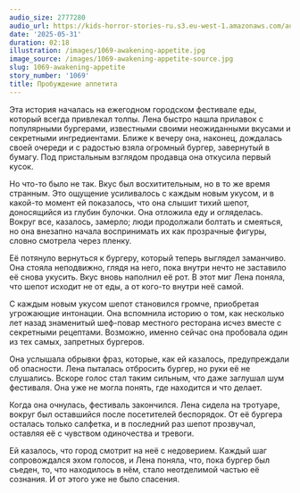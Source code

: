 ```yaml
---
audio_size: 2777280
audio_url: https://kids-horror-stories-ru.s3.eu-west-1.amazonaws.com/audio/1069-awakening-appetite.mp3
date: '2025-05-31'
duration: 02:18
illustration: /images/1069-awakening-appetite.jpg
image_source: /images/1069-awakening-appetite-source.jpg
slug: 1069-awakening-appetite
story_number: '1069'
title: Пробуждение аппетита
---
```


Эта история началась на ежегодном городском фестивале еды, который всегда привлекал толпы. Лена быстро нашла прилавок с популярными бургерами, известными своими неожиданными вкусами и секретными ингредиентами. Ближе к вечеру она, наконец, дождалась своей очереди и с радостью взяла огромный бургер, завернутый в бумагу. Под пристальным взглядом продавца она откусила первый кусок.

Но что-то было не так. Вкус был восхитительным, но в то же время странным. Это ощущение усиливалось с каждым новым укусом, и в какой-то момент ей показалось, что она слышит тихий шепот, доносящийся из глубин булочки. Она отложила еду и огляделась. Вокруг все, казалось, замерло; люди продолжали болтать и смеяться, но она внезапно начала воспринимать их как прозрачные фигуры, словно смотрела через пленку.

Её потянуло вернуться к бургеру, который теперь выглядел заманчиво. Она стояла неподвижно, глядя на него, пока внутри нечто не заставило её снова укусить. Вкус вновь наполнил её рот. В этот миг Лена поняла, что шепот исходит не от еды, а от кого-то внутри неё самой.

С каждым новым укусом шепот становился громче, приобретая угрожающие интонации. Она вспомнила историю о том, как несколько лет назад знаменитый шеф-повар местного ресторана исчез вместе с секретными рецептами. Возможно, именно сейчас она пробовала один из тех самых, запретных бургеров.

Она услышала обрывки фраз, которые, как ей казалось, предупреждали об опасности. Лена пыталась отбросить бургер, но руки её не слушались. Вскоре голос стал таким сильным, что даже заглушал шум фестиваля. Она уже не могла понять, где находится и что делает.

Когда она очнулась, фестиваль закончился. Лена сидела на тротуаре, вокруг был оставшийся после посетителей беспорядок. От её бургера осталась только салфетка, и в последний раз шепот прозвучал, оставляя её с чувством одиночества и тревоги.

Ей казалось, что город смотрит на неё с недоверием. Каждый шаг сопровождался эхом голосов, и Лена поняла, что, пока бургер был съеден, то, что находилось в нём, стало неотделимой частью её сознания. И от этого уже не было спасения.